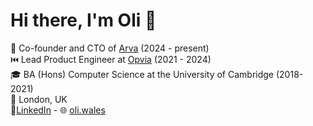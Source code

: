 # Hi there, I'm Oli 👋

💼 Co-founder and CTO of [Arva](https://www.arva-ai.com/) (2024 - present)\
⏮️ Lead Product Engineer at [Opvia](https://www.opvia.io/) (2021 - 2024)\
🎓 BA (Hons) Computer Science at the University of Cambridge (2018-2021)\
🏡 London, UK\
🤝‍ [LinkedIn](https://www.linkedin.com/in/oliverfwales/) - 🌐 [oli.wales](https://www.oli.wales/)
